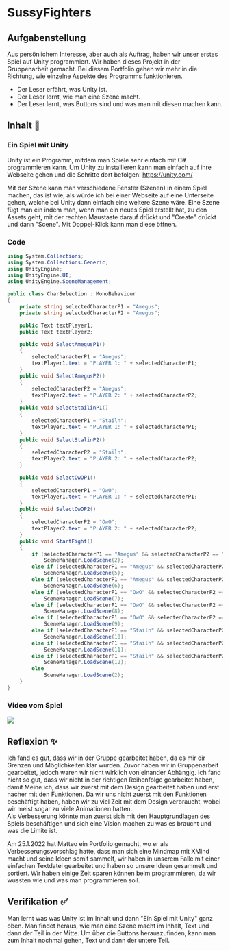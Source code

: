 # SussyFighters

## Aufgabenstellung
Aus persönlichem Interesse, aber auch als Auftrag, haben wir unser erstes Spiel auf Unity programmiert. Wir haben dieses Projekt in der Gruppenarbeit gemacht. Bei diesem Portfolio gehen wir mehr in die Richtung, wie einzelne Aspekte des Programms funktionieren.
- Der Leser erfährt, was Unity ist.
- Der Leser lernt, wie man eine Szene macht.
- Der Leser lernt, was Buttons sind und was man mit diesen machen kann.

## Inhalt 🧠
### Ein Spiel mit Unity
Unity ist ein Programm, mitdem man Spiele sehr einfach mit C# programmieren kann. Um Unity zu installieren kann man einfach auf ihre Webseite gehen und die Schritte dort befolgen: https://unity.com/

Mit der Szene kann man verschiedene Fenster (Szenen) in einem Spiel machen, das ist wie, als würde ich bei einer Webseite auf eine Unterseite gehen, welche bei Unity dann einfach eine weitere Szene wäre. Eine Szene fügt man ein indem man, wenn man ein neues Spiel erstellt hat, zu den Assets geht, mit der rechten Maustaste darauf drückt und "Create" drückt und dann "Scene". Mit Doppel-Klick kann man diese öffnen.

### Code
```C#
using System.Collections;
using System.Collections.Generic;
using UnityEngine;
using UnityEngine.UI;
using UnityEngine.SceneManagement;

public class CharSelection : MonoBehaviour
{
    private string selectedCharacterP1 = "Amegus";
    private string selectedCharacterP2 = "Amegus";

    public Text textPlayer1;
    public Text textPlayer2;

    public void SelectAmegusP1()
    {
        selectedCharacterP1 = "Amegus";
        textPlayer1.text = "PLAYER 1: " + selectedCharacterP1; 
    }
    public void SelectAmegusP2()
    {
        selectedCharacterP2 = "Amegus";
        textPlayer2.text = "PLAYER 2: " + selectedCharacterP2;
    }
    public void SelectStailinP1()
    {
        selectedCharacterP1 = "Stailn";
        textPlayer1.text = "PLAYER 1: " + selectedCharacterP1;
    }
    public void SelectStalinP2()
    {
        selectedCharacterP2 = "Stailn";
        textPlayer2.text = "PLAYER 2: " + selectedCharacterP2;
    }

    public void SelectOwOP1()
    {
        selectedCharacterP1 = "OwO";
        textPlayer1.text = "PLAYER 1: " + selectedCharacterP1;
    }
    public void SelectOwOP2()
    {
        selectedCharacterP2 = "OwO";
        textPlayer2.text = "PLAYER 2: " + selectedCharacterP2;
    }
    public void StartFight()
    {
        if (selectedCharacterP1 == "Amegus" && selectedCharacterP2 == "Amegus")
            SceneManager.LoadScene(2);
        else if (selectedCharacterP1 == "Amegus" && selectedCharacterP2 == "OwO")
            SceneManager.LoadScene(5);
        else if (selectedCharacterP1 == "Amegus" && selectedCharacterP2 == "Stailn")
            SceneManager.LoadScene(6);
        else if (selectedCharacterP1 == "OwO" && selectedCharacterP2 == "Amegus")
            SceneManager.LoadScene(7);
        else if (selectedCharacterP1 == "OwO" && selectedCharacterP2 == "OwO")
            SceneManager.LoadScene(8);
        else if (selectedCharacterP1 == "OwO" && selectedCharacterP2 == "Stailn")
            SceneManager.LoadScene(9);
        else if (selectedCharacterP1 == "Stailn" && selectedCharacterP2 == "Amegus")
            SceneManager.LoadScene(10);
        else if (selectedCharacterP1 == "Stailn" && selectedCharacterP2 == "OwO")
            SceneManager.LoadScene(11);
        else if (selectedCharacterP1 == "Stailn" && selectedCharacterP2 == "Stailn")
            SceneManager.LoadScene(12);
        else
            SceneManager.LoadScene(2);
    }
}

```
### Video vom Spiel
[![](https://i.imgur.com/Es7ZCve.jpg)](https://youtu.be/7_sjSURV5s8)
## Reflexion ✨
Ich fand es gut, dass wir in der Gruppe gearbeitet haben, da es mir dir Grenzen und Möglichkeiten klar wurden. Zuvor haben wir in Gruppenarbeit gearbeitet, jedoch waren wir nicht wirklich von einander Abhängig.
Ich fand nicht so gut, dass wir nicht in der richtigen Reihenfolge gearbeitet haben, damit Meine ich, dass wir zuerst mit dem Design gearbeitet haben und erst nacher mit den Funktionen. Da wir uns nicht zuerst mit den Funktionen beschäftigt haben, haben wir zu viel Zeit mit dem Design verbraucht, wobei wir meist sogar zu viele Animationen hatten.  
Als Verbesserung könnte man zuerst sich mit den Hauptgrundlagen des Spiels beschäftigen und sich eine Vision machen zu was es braucht und was die Limite ist.

Am 25.1.2022 hat Matteo ein Portfolio gemacht, wo er als Verbesserungsvorschlag hatte, dass man sich eine Mindmap mit XMind macht und seine Ideen somit sammelt, wir haben in unserem Falle mit einer einfachen Textdatei gearbeitet und haben so unsere Ideen gesammelt und sortiert.
Wir haben einige Zeit sparen können beim programmieren, da wir wussten wie und was man programmieren soll.

## Verifikation ✅
Man lernt was was Unity ist im Inhalt und dann "Ein Spiel mit Unity" ganz oben. 
Man findet heraus, wie man eine Szene macht im Inhalt, Text und dann der Teil in der Mitte.
Um über die Buttons herauszufinden, kann man zum Inhalt nochmal gehen, Text und dann der untere Teil.

